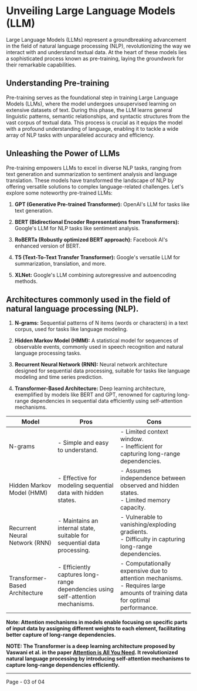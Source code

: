 # Unveiling Large Language Models (LLM)

Large Language Models (LLMs) represent a groundbreaking advancement in the field of natural language processing (NLP), revolutionizing the way we interact with and understand textual data. At the heart of these models lies a sophisticated process known as pre-training, laying the groundwork for their remarkable capabilities.

## Understanding Pre-training

Pre-training serves as the foundational step in training Large Language Models (LLMs), where the model undergoes unsupervised learning on extensive datasets of text. During this phase, the LLM learns general linguistic patterns, semantic relationships, and syntactic structures from the vast corpus of textual data. This process is crucial as it equips the model with a profound understanding of language, enabling it to tackle a wide array of NLP tasks with unparalleled accuracy and efficiency.

## Unleashing the Power of LLMs

Pre-training empowers LLMs to excel in diverse NLP tasks, ranging from text generation and summarization to sentiment analysis and language translation. These models have transformed the landscape of NLP by offering versatile solutions to complex language-related challenges. Let's explore some noteworthy pre-trained LLMs:

1. **GPT (Generative Pre-trained Transformer):** OpenAI's LLM for tasks like text generation.
  
2. **BERT (Bidirectional Encoder Representations from Transformers):** Google's LLM for NLP tasks like sentiment analysis.

3. **RoBERTa (Robustly optimized BERT approach):** Facebook AI's enhanced version of BERT.

4. **T5 (Text-To-Text Transfer Transformer):** Google's versatile LLM for summarization, translation, and more.

5. **XLNet:** Google's LLM combining autoregressive and autoencoding methods.


## Architectures commonly used in the field of natural language processing (NLP). 

1. **N-grams:** Sequential patterns of N items (words or characters) in a text corpus, used for tasks like language modeling.
   
2. **Hidden Markov Model (HMM):** A statistical model for sequences of observable events, commonly used in speech recognition and natural language processing tasks.

3. **Recurrent Neural Network (RNN):** Neural network architecture designed for sequential data processing, suitable for tasks like language modeling and time series prediction.

4. **Transformer-Based Architecture:** Deep learning architecture, exemplified by models like BERT and GPT, renowned for capturing long-range dependencies in sequential data efficiently using self-attention mechanisms.


| Model                           | Pros                                                                        | Cons                                                                                                                                       |
|---------------------------------|-----------------------------------------------------------------------------|--------------------------------------------------------------------------------------------------------------------------------------------|
| N-grams                         | - Simple and easy to understand.                                           | - Limited context window. <br> - Inefficient for capturing long-range dependencies.                                                      |
| Hidden Markov Model (HMM)      | - Effective for modeling sequential data with hidden states.               | - Assumes independence between observed and hidden states. <br> - Limited memory capacity.                                                  |
| Recurrent Neural Network (RNN) | - Maintains an internal state, suitable for sequential data processing.    | - Vulnerable to vanishing/exploding gradients. <br> - Difficulty in capturing long-range dependencies.                                    |
| Transformer-Based Architecture | - Efficiently captures long-range dependencies using self-attention mechanisms. | - Computationally expensive due to attention mechanisms. <br> - Requires large amounts of training data for optimal performance.           |


**Note: Attention mechanisms in models enable focusing on specific parts of input data by assigning different weights to each element, facilitating better capture of long-range dependencies.**

**NOTE: The Transformer is a deep learning architecture proposed by Vaswani et al. in the paper [Attention is All You Need](https://arxiv.org/abs/1706.03762). It revolutionized natural language processing by introducing self-attention mechanisms to capture long-range dependencies efficiently.**

---
Page - 03 of 04